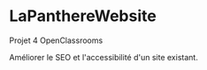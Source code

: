 # LaPanthereWebsite
 Projet 4 OpenClassrooms
 
 Améliorer le SEO et l'accessibilité d'un site existant.
